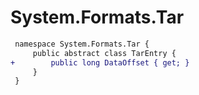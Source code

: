 # System.Formats.Tar

``` diff
 namespace System.Formats.Tar {
     public abstract class TarEntry {
+        public long DataOffset { get; }
     }
 }
```

